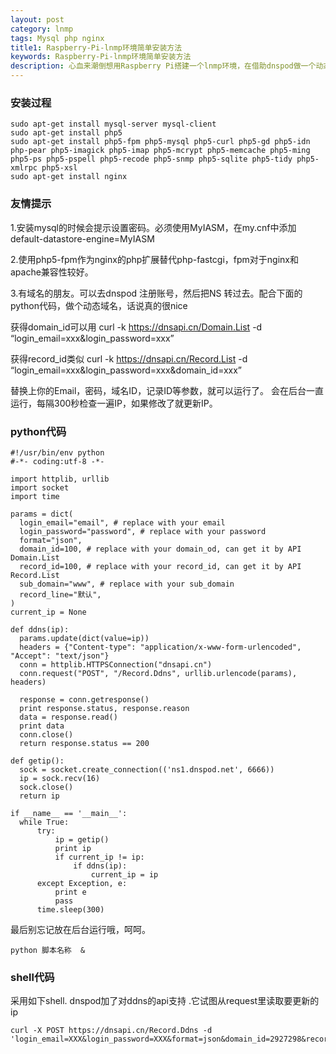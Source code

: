 ```yaml
---
layout: post
category: lnmp
tags: Mysql php nginx
title1: Raspberry-Pi-lnmp环境简单安装方法
keywords: Raspberry-Pi-lnmp环境简单安装方法
description: 心血来潮倒想用Raspberry Pi搭建一个lnmp环境，在借助dnspod做一个动态域名解析（还没有验证），那必须毫不犹豫的折腾一下了。
---
```


### 安装过程
    sudo apt-get install mysql-server mysql-client
    sudo apt-get install php5
    sudo apt-get install php5-fpm php5-mysql php5-curl php5-gd php5-idn php-pear php5-imagick php5-imap php5-mcrypt php5-memcache php5-ming php5-ps php5-pspell php5-recode php5-snmp php5-sqlite php5-tidy php5-xmlrpc php5-xsl
    sudo apt-get install nginx

### 友情提示

 1.安装mysql的时候会提示设置密码。必须使用MyIASM，在my.cnf中添加default-datastore-engine=MyIASM

 2.使用php5-fpm作为nginx的php扩展替代php-fastcgi，fpm对于nginx和apache兼容性较好。

 3.有域名的朋友。可以去dnspod 注册账号，然后把NS 转过去。配合下面的python代码，做个动态域名，话说真的很nice

  获得domain_id可以用 curl -k https://dnsapi.cn/Domain.List -d “login_email=xxx&login_password=xxx”

  获得record_id类似 curl -k https://dnsapi.cn/Record.List -d “login_email=xxx&login_password=xxx&domain_id=xxx”

  替换上你的Email，密码，域名ID，记录ID等参数，就可以运行了。 会在后台一直运行，每隔300秒检查一遍IP，如果修改了就更新IP。

### python代码

    #!/usr/bin/env python
    #-*- coding:utf-8 -*-
  
    import httplib, urllib
    import socket
    import time
  
    params = dict(
      login_email="email", # replace with your email
      login_password="password", # replace with your password
      format="json",
      domain_id=100, # replace with your domain_od, can get it by API Domain.List
      record_id=100, # replace with your record_id, can get it by API Record.List
      sub_domain="www", # replace with your sub_domain
      record_line="默认",
    )
    current_ip = None
  
    def ddns(ip):
      params.update(dict(value=ip))
      headers = {"Content-type": "application/x-www-form-urlencoded", "Accept": "text/json"}
      conn = httplib.HTTPSConnection("dnsapi.cn")
      conn.request("POST", "/Record.Ddns", urllib.urlencode(params), headers)
     
      response = conn.getresponse()
      print response.status, response.reason
      data = response.read()
      print data
      conn.close()
      return response.status == 200
  
    def getip():
      sock = socket.create_connection(('ns1.dnspod.net', 6666))
      ip = sock.recv(16)
      sock.close()
      return ip
  
    if __name__ == '__main__':
      while True:
          try:
              ip = getip()
              print ip
              if current_ip != ip:
                  if ddns(ip):
                      current_ip = ip
          except Exception, e:
              print e
              pass
          time.sleep(300)

最后别忘记放在后台运行哦，呵呵。

    python 脚本名称  &

### shell代码

采用如下shell. dnspod加了对ddns的api支持 .它试图从request里读取要更新的ip

	curl -X POST https://dnsapi.cn/Record.Ddns -d 'login_email=XXX&login_password=XXX&format=json&domain_id=2927298&record_id=44461709&record_line=%E9%BB%98%E8%AE%A4'


